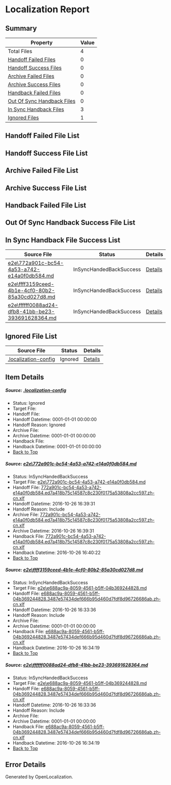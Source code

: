 # <a name='report-top'></a> Localization Report

## Summary
 Property | Value 
 -------- | ----- 
 Total Files | 4
[ Handoff Failed Files ](#handoff-failed-list)| 0
[ Handoff Success Files ](#handoff-success-list)| 0
[ Archive Failed Files ](#archive-failed-list)| 0
[ Archive Success Files ](#archive-success-list)| 0
[ Handback Failed Files ](#handback-failed-list)| 0
[ Out Of Sync Handback Files ](#outofsync-handback-success-list)| 0
[ In Sync Handback Files ](#insync-handback-success-list)| 3
[ Ignored Files ](#ignored-list)| 1

## <a name='handoff-failed-list'></a> Handoff Failed File List

## <a name='handoff-success-list'></a> Handoff Success File List

## <a name='archive-failed-list'></a> Archive Failed File List

## <a name='archive-success-list'></a> Archive Success File List

## <a name='handback-failed-list'></a> Handback Failed File List

## <a name='outofsync-handback-success-list'></a> Out Of Sync Handback Success File List

## <a name='insync-handback-success-list'></a> In Sync Handback File Success List
 Source File | Status | Details 
 ----------- | ------ | ------- 
 [e2e\772a901c-bc54-4a53-a742-e14a0f0db584.md](https://github.com/OpenLocalizationTestOrg/ol-test0/blob/fcb66290a8270f5c094d07100e52ac4923a2f195/e2e/772a901c-bc54-4a53-a742-e14a0f0db584.md) | InSyncHandedBackSuccess | [Details](#e57c23938844df19ed4bd2a7be726dc194c52efe1)
 [e2e\ffff3159ceed-4b1e-4cf0-80b2-85a30cd027d8.md](https://github.com/OpenLocalizationTestOrg/ol-test0/blob/c1d040855d6c520c6f7953c1ecda485ec683a6e3/e2e/ffff3159ceed-4b1e-4cf0-80b2-85a30cd027d8.md) | InSyncHandedBackSuccess | [Details](#4e669662dd477ccc865dc613ecde6e6016651e7c2)
 [e2e\ffffff0088ad24-dfb8-41bb-be23-393691628364.md](https://github.com/OpenLocalizationTestOrg/ol-test0/blob/fcb66290a8270f5c094d07100e52ac4923a2f195/e2e/ffffff0088ad24-dfb8-41bb-be23-393691628364.md) | InSyncHandedBackSuccess | [Details](#4e669662dd477ccc865dc613ecde6e6016651e7c3)

## <a name='ignored-list'></a> Ignored File List
 Source File | Status | Details 
 ----------- | ------ | ------- 
 [.localization-config](https://github.com/OpenLocalizationTestOrg/ol-test0/blob/fcb66290a8270f5c094d07100e52ac4923a2f195/.localization-config) | Ignored | [Details](#c268a05ecaa7ec85942ed632c29928ee5bd6da8d0)

## Item Details
##### <a name='c268a05ecaa7ec85942ed632c29928ee5bd6da8d0'></a> Source: [.localization-config](https://github.com/OpenLocalizationTestOrg/ol-test0/blob/fcb66290a8270f5c094d07100e52ac4923a2f195/.localization-config)
* Status: Ignored
* Target File: 
* Handoff File: 
* Handoff Datetime: 0001-01-01 00:00:00
* Handoff Reason: Ignored
* Archive File: 
* Archive Datetime: 0001-01-01 00:00:00
* Handback File: 
* Handback Datetime: 0001-01-01 00:00:00
* [Back to Top](#report-top)

##### <a name='e57c23938844df19ed4bd2a7be726dc194c52efe1'></a> Source: [e2e\772a901c-bc54-4a53-a742-e14a0f0db584.md](https://github.com/OpenLocalizationTestOrg/ol-test0/blob/fcb66290a8270f5c094d07100e52ac4923a2f195/e2e/772a901c-bc54-4a53-a742-e14a0f0db584.md)
* Status: InSyncHandedBackSuccess
* Target File: [e2e\772a901c-bc54-4a53-a742-e14a0f0db584.md](https://github.com/OpenLocalizationTestOrg/ol-test0-zhcn/blob/934f8200fc57a78e545624b12be4fcdfb250edd0/e2e/772a901c-bc54-4a53-a742-e14a0f0db584.md)
* Handoff File: [772a901c-bc54-4a53-a742-e14a0f0db584.ed7a418b75c14587c8c230f0175a53808a2cc597.zh-cn.xlf](https://github.com/OpenLocalizationTestOrg/ol-test0-handoff/blob/b06aaf29ad8cd746a39b202cb632b309efac4a7f/ol-handoff/OpenLocalizationTestOrg/ol-test0-zhcn/shujia/ht/772a901c-bc54-4a53-a742-e14a0f0db584.ed7a418b75c14587c8c230f0175a53808a2cc597.zh-cn.xlf)
* Handoff Datetime: 2016-10-26 16:39:31
* Handoff Reason: Include
* Archive File: [772a901c-bc54-4a53-a742-e14a0f0db584.ed7a418b75c14587c8c230f0175a53808a2cc597.zh-cn.xlf](https://github.com/OpenLocalizationTestOrg/ol-test0-handoff/blob/ecd3b43aa5c6bba5261455d9b45f387da5be7b56/ol-archive/OpenLocalizationTestOrg/ol-test0-zhcn/shujia/ht/772a901c-bc54-4a53-a742-e14a0f0db584.ed7a418b75c14587c8c230f0175a53808a2cc597.zh-cn.xlf)
* Archive Datetime: 2016-10-26 16:39:31
* Handback File: [772a901c-bc54-4a53-a742-e14a0f0db584.ed7a418b75c14587c8c230f0175a53808a2cc597.zh-cn.xlf](https://github.com/OpenLocalizationTestOrg/ol-test0-handback/blob/decfcb34b298e2078a7d28358a9ad7eeb554a12c/ol-handback/OpenLocalizationTestOrg/ol-test0-zhcn/shujia/ht/772a901c-bc54-4a53-a742-e14a0f0db584.ed7a418b75c14587c8c230f0175a53808a2cc597.zh-cn.xlf)
* Handback Datetime: 2016-10-26 16:40:22
* [Back to Top](#report-top)

##### <a name='4e669662dd477ccc865dc613ecde6e6016651e7c2'></a> Source: [e2e\ffff3159ceed-4b1e-4cf0-80b2-85a30cd027d8.md](https://github.com/OpenLocalizationTestOrg/ol-test0/blob/c1d040855d6c520c6f7953c1ecda485ec683a6e3/e2e/ffff3159ceed-4b1e-4cf0-80b2-85a30cd027d8.md)
* Status: InSyncHandedBackSuccess
* Target File: [e2e\e688ac9a-8059-4561-b5ff-04b369244828.md](https://github.com/OpenLocalizationTestOrg/ol-test0-zhcn/blob/cc8f8cf9a54a26c85956379fcbf113a331e34259/e2e/e688ac9a-8059-4561-b5ff-04b369244828.md)
* Handoff File: [e688ac9a-8059-4561-b5ff-04b369244828.3487e57434def666b95d460d7fdf8d96726686ab.zh-cn.xlf](https://github.com/OpenLocalizationTestOrg/ol-test0-handoff/blob/34787f01351674aea0c39fa6112ca54de0ba5f73/ol-handoff/OpenLocalizationTestOrg/ol-test0-zhcn/shujia/ht/e688ac9a-8059-4561-b5ff-04b369244828.3487e57434def666b95d460d7fdf8d96726686ab.zh-cn.xlf)
* Handoff Datetime: 2016-10-26 16:33:36
* Handoff Reason: Include
* Archive File: 
* Archive Datetime: 0001-01-01 00:00:00
* Handback File: [e688ac9a-8059-4561-b5ff-04b369244828.3487e57434def666b95d460d7fdf8d96726686ab.zh-cn.xlf](https://github.com/OpenLocalizationTestOrg/ol-test0-handback/blob/cc2c87811abdfb57464de6caa2115ccac9109239/ol-handback/OpenLocalizationTestOrg/ol-test0-zhcn/shujia/ht/e688ac9a-8059-4561-b5ff-04b369244828.3487e57434def666b95d460d7fdf8d96726686ab.zh-cn.xlf)
* Handback Datetime: 2016-10-26 16:34:19
* [Back to Top](#report-top)

##### <a name='4e669662dd477ccc865dc613ecde6e6016651e7c3'></a> Source: [e2e\ffffff0088ad24-dfb8-41bb-be23-393691628364.md](https://github.com/OpenLocalizationTestOrg/ol-test0/blob/fcb66290a8270f5c094d07100e52ac4923a2f195/e2e/ffffff0088ad24-dfb8-41bb-be23-393691628364.md)
* Status: InSyncHandedBackSuccess
* Target File: [e2e\e688ac9a-8059-4561-b5ff-04b369244828.md](https://github.com/OpenLocalizationTestOrg/ol-test0-zhcn/blob/cc8f8cf9a54a26c85956379fcbf113a331e34259/e2e/e688ac9a-8059-4561-b5ff-04b369244828.md)
* Handoff File: [e688ac9a-8059-4561-b5ff-04b369244828.3487e57434def666b95d460d7fdf8d96726686ab.zh-cn.xlf](https://github.com/OpenLocalizationTestOrg/ol-test0-handoff/blob/34787f01351674aea0c39fa6112ca54de0ba5f73/ol-handoff/OpenLocalizationTestOrg/ol-test0-zhcn/shujia/ht/e688ac9a-8059-4561-b5ff-04b369244828.3487e57434def666b95d460d7fdf8d96726686ab.zh-cn.xlf)
* Handoff Datetime: 2016-10-26 16:33:36
* Handoff Reason: Include
* Archive File: 
* Archive Datetime: 0001-01-01 00:00:00
* Handback File: [e688ac9a-8059-4561-b5ff-04b369244828.3487e57434def666b95d460d7fdf8d96726686ab.zh-cn.xlf](https://github.com/OpenLocalizationTestOrg/ol-test0-handback/blob/cc2c87811abdfb57464de6caa2115ccac9109239/ol-handback/OpenLocalizationTestOrg/ol-test0-zhcn/shujia/ht/e688ac9a-8059-4561-b5ff-04b369244828.3487e57434def666b95d460d7fdf8d96726686ab.zh-cn.xlf)
* Handback Datetime: 2016-10-26 16:34:19
* [Back to Top](#report-top)


## Error Details

Generated by OpenLocalization.
